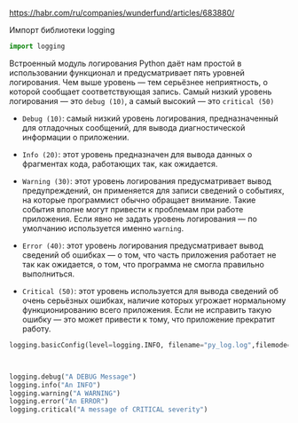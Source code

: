 

https://habr.com/ru/companies/wunderfund/articles/683880/


Импорт библиотеки logging

```python
import logging
```

Встроенный модуль логирования Python даёт нам простой в использовании функционал и предусматривает пять уровней логирования. Чем выше уровень — тем серьёзнее неприятность, о которой сообщает соответствующая запись. Самый низкий уровень логирования — это `debug (10)`, а самый высокий — это `critical (50)`

- `Debug (10)`: самый низкий уровень логирования, предназначенный для отладочных сообщений, для вывода диагностической информации о приложении.
    
- `Info (20)`: этот уровень предназначен для вывода данных о фрагментах кода, работающих так, как ожидается.
    
- `Warning (30)`: этот уровень логирования предусматривает вывод предупреждений, он применяется для записи сведений о событиях, на которые программист обычно обращает внимание. Такие события вполне могут привести к проблемам при работе приложения. Если явно не задать уровень логирования — по умолчанию используется именно `warning`.
    
- `Error (40)`: этот уровень логирования предусматривает вывод сведений об ошибках — о том, что часть приложения работает не так как ожидается, о том, что программа не смогла правильно выполниться.
    
- `Critical (50)`: этот уровень используется для вывода сведений об очень серьёзных ошибках, наличие которых угрожает нормальному функционированию всего приложения. Если не исправить такую ошибку — это может привести к тому, что приложение прекратит работу.

```python
logging.basicConfig(level=logging.INFO, filename="py_log.log",filemode="w")



logging.debug("A DEBUG Message") 
logging.info("An INFO") 
logging.warning("A WARNING") 
logging.error("An ERROR") 
logging.critical("A message of CRITICAL severity")
```

